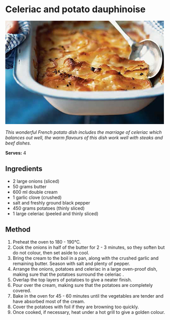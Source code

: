 # Celeriac and potato dauphinoise

![Celeriac and potato dauphinoise](resources/celeriac-and-potoato-dauphinoise.jpg)

*This wonderful French potato dish includes the marriage of celeriac which balances out well, the warm flavours of this dish work well with steaks and beef dishes.*

**Serves:** 4

## Ingredients
- 2 large onions (sliced)
- 50 grams butter
- 600 ml double cream
- 1 garlic clove (crushed)
- salt and freshly ground black pepper
- 450 grams potatoes (thinly sliced)
- 1 large celeriac (peeled and thinly sliced)

## Method
1. Preheat the oven to 180 - 190°C.
1. Cook the onions in half of the butter for 2 - 3 minutes, so they soften but do not colour, then set aside to cool.
1. Bring the cream to the boil in a pan, along with the crushed garlic and remaining butter. Season with salt and plenty of pepper.
1. Arrange the onions, potatoes and celeriac in a large oven-proof dish, making sure that the potatoes surround the celeriac .
1. Overlap the top layers of potatoes to give a neater finish.
1. Pour over the cream, making sure that the potatoes are completely covered.
1. Bake in the oven for 45 - 60 minutes until the vegetables are tender and have absorbed most of the cream.
1. Cover the potatoes with foil if they are browning too quickly.
1. Once cooked, if necessary, heat under a hot grill to give a golden colour.